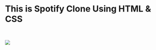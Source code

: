 # This is Spotify Clone Using HTML & CSS
<br> <br>
<a src="https://coder-chitra.github.io/SpotifyClone/"> <img src="https://play-lh.googleusercontent.com/eN0IexSzxpUDMfFtm-OyM-nNs44Y74Q3k51bxAMhTvrTnuA4OGnTi_fodN4cl-XxDQc"/> </a>
